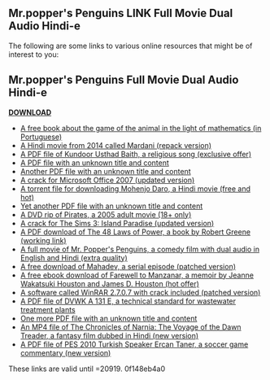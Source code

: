 ## Mr.popper's Penguins LINK Full Movie Dual Audio Hindi-e

  
The following are some links to various online resources that might be of interest to you:
 
## Mr.popper's Penguins Full Movie Dual Audio Hindi-e


[**DOWNLOAD**](https://www.google.com/url?q=https%3A%2F%2Ftlniurl.com%2F2tKTF0&sa=D&sntz=1&usg=AOvVaw1zNnvb3QhAgIg4trTpMDf2)

 
- [A free book about the game of the animal in the light of mathematics (in Portuguese)](-gratis-o-livro-jogo-do-bicho-a-luz-da-matematica-full/)
- [A Hindi movie from 2014 called Mardani (repack version)](-content/uploads/2022/12/Hindi-REPACK-Full-Movie-2014-Mardani.pdf)
- [A PDF file of Kundoor Usthad Baith, a religious song (exclusive offer)](-eq.com/advert/kundoor-usthad-baith-pdf-13golkes-__exclusive__/)
- [A PDF file with an unknown title and content](-content/uploads/2022/12/435ed7e9f07f7-1851.pdf)
- [Another PDF file with an unknown title and content](-content/uploads/2022/12/salfab.pdf)
- [A crack for Microsoft Office 2007 (updated version)](-2007-only-crack-skyflat-pc-39-updated/)
- [A torrent file for downloading Mohenjo Daro, a Hindi movie (free and hot)](-daro-hindi-movie-download-torrent-free-hot/)
- [Yet another PDF file with an unknown title and content](-content/uploads/2022/12/gerblad.pdf)
- [A DVD rip of Pirates, a 2005 adult movie (18+ only)](-crystal.com/dvdrip-pirates-2005-450mb-18/)
- [A crack for The Sims 3: Island Paradise (updated version)](-content/uploads/Crack-Do-The-Sims-3-Rajska-Wyspa-Chomikuj-UPDATED.pdf)
- [A PDF download of The 48 Laws of Power, a book by Robert Greene (working link)](-as-48-leis-do-poder-download-work-pdf/)
- [A full movie of Mr. Popper's Penguins, a comedy film with dual audio in English and Hindi (extra quality)](-poppers-penguins-full-movie-dual-audio-hindi-186-extra-quality/)
- [A free download of Mahadev, a serial episode (patched version)](-content/uploads/2022/12/Mahadev-Serial-Episode-PATCHED-Free-Download.pdf)
- [A free ebook download of Farewell to Manzanar, a memoir by Jeanne Wakatsuki Houston and James D. Houston (hot offer)](-content/uploads/2022/12/Farewell-To-Manzanar-Ebook-Download-Free-HOT.pdf)
- [A software called WinRAR 2.7.0.7 with crack included (patched version)](-2-7-0-7-incl-crack-patched/)
- [A PDF file of DVWK A 131 E, a technical standard for wastewater treatment plants](-dvwk-a-131-e-pdf/)
- [One more PDF file with an unknown title and content](-content/uploads/2022/12/taimeag.pdf)
- [An MP4 file of The Chronicles of Narnia: The Voyage of the Dawn Treader, a fantasy film dubbed in Hindi (new version)](-the-chronicles-of-narnia-3-2-in-hindi-dubbed-mp4-new/)
- [A PDF file of PES 2010 Turkish Speaker Ercan Taner, a soccer game commentary (new version)](-content/uploads/2022/12/Pes_2010_Turkce_Spiker_Ercan_Taner_NEW.pdf)

These links are valid until =20919.
 0f148eb4a0
